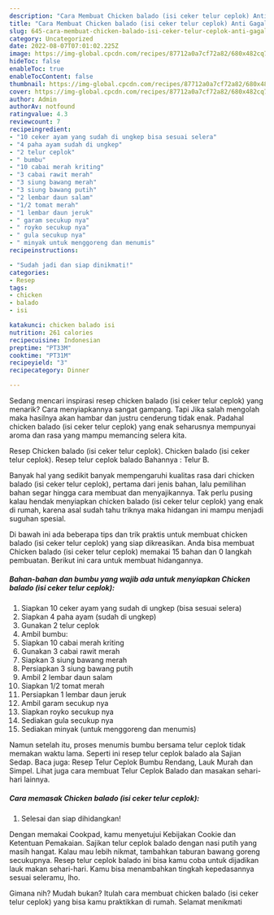```yaml
---
description: "Cara Membuat Chicken balado (isi ceker telur ceplok) Anti Gagal"
title: "Cara Membuat Chicken balado (isi ceker telur ceplok) Anti Gagal"
slug: 645-cara-membuat-chicken-balado-isi-ceker-telur-ceplok-anti-gagal
category: Uncategorized
date: 2022-08-07T07:01:02.225Z
image: https://img-global.cpcdn.com/recipes/87712a0a7cf72a82/680x482cq70/chicken-balado-isi-ceker-telur-ceplok-foto-resep-utama.jpg
hideToc: false
enableToc: true
enableTocContent: false
thumbnail: https://img-global.cpcdn.com/recipes/87712a0a7cf72a82/680x482cq70/chicken-balado-isi-ceker-telur-ceplok-foto-resep-utama.jpg
cover: https://img-global.cpcdn.com/recipes/87712a0a7cf72a82/680x482cq70/chicken-balado-isi-ceker-telur-ceplok-foto-resep-utama.jpg
author: Admin
authorAv: notfound
ratingvalue: 4.3
reviewcount: 7
recipeingredient:
- "10 ceker ayam yang sudah di ungkep bisa sesuai selera"
- "4 paha ayam sudah di ungkep"
- "2 telur ceplok"
- " bumbu"
- "10 cabai merah kriting"
- "3 cabai rawit merah"
- "3 siung bawang merah"
- "3 siung bawang putih"
- "2 lembar daun salam"
- "1/2 tomat merah"
- "1 lembar daun jeruk"
- " garam secukup nya"
- " royko secukup nya"
- " gula secukup nya"
- " minyak untuk menggoreng dan menumis"
recipeinstructions:

- "Sudah jadi dan siap dinikmati!"
categories:
- Resep
tags:
- chicken
- balado
- isi

katakunci: chicken balado isi 
nutrition: 261 calories
recipecuisine: Indonesian
preptime: "PT33M"
cooktime: "PT31M"
recipeyield: "3"
recipecategory: Dinner

---
```



Sedang mencari inspirasi resep chicken balado (isi ceker telur ceplok) yang menarik? Cara menyiapkannya sangat gampang. Tapi Jika salah mengolah maka hasilnya akan hambar dan justru cenderung tidak enak. Padahal chicken balado (isi ceker telur ceplok) yang enak seharusnya mempunyai aroma dan rasa yang mampu memancing selera kita.


Resep Chicken balado (isi ceker telur ceplok). Chicken balado (isi ceker telur ceplok). Resep telur ceplok balado Bahannya : Telur B.

Banyak hal yang sedikit banyak mempengaruhi kualitas rasa dari chicken balado (isi ceker telur ceplok), pertama dari jenis bahan, lalu pemilihan bahan segar hingga cara membuat dan menyajikannya. Tak perlu pusing kalau hendak menyiapkan chicken balado (isi ceker telur ceplok) yang enak di rumah, karena asal sudah tahu triknya maka hidangan ini mampu menjadi suguhan spesial.


Di bawah ini ada beberapa tips dan trik praktis untuk membuat chicken balado (isi ceker telur ceplok) yang siap dikreasikan. Anda bisa membuat Chicken balado (isi ceker telur ceplok) memakai 15 bahan dan 0 langkah pembuatan. Berikut ini cara untuk membuat hidangannya.

<!--inarticleads1-->

##### Bahan-bahan dan bumbu yang wajib ada untuk menyiapkan Chicken balado (isi ceker telur ceplok):

1. Siapkan 10 ceker ayam yang sudah di ungkep (bisa sesuai selera)
1. Siapkan 4 paha ayam (sudah di ungkep)
1. Gunakan 2 telur ceplok
1. Ambil  bumbu:
1. Siapkan 10 cabai merah kriting
1. Gunakan 3 cabai rawit merah
1. Siapkan 3 siung bawang merah
1. Persiapkan 3 siung bawang putih
1. Ambil 2 lembar daun salam
1. Siapkan 1/2 tomat merah
1. Persiapkan 1 lembar daun jeruk
1. Ambil  garam secukup nya
1. Siapkan  royko secukup nya
1. Sediakan  gula secukup nya
1. Sediakan  minyak (untuk menggoreng dan menumis)


Namun setelah itu, proses menumis bumbu bersama telur ceplok tidak memakan waktu lama. Seperti ini resep telur ceplok balado ala Sajian Sedap. Baca juga: Resep Telur Ceplok Bumbu Rendang, Lauk Murah dan Simpel. Lihat juga cara membuat Telur Ceplok Balado dan masakan sehari-hari lainnya. 

<!--inarticleads2-->

##### Cara memasak Chicken balado (isi ceker telur ceplok):


1. Selesai dan siap dihidangkan!

Dengan memakai Cookpad, kamu menyetujui Kebijakan Cookie dan Ketentuan Pemakaian. Sajikan telur ceplok balado dengan nasi putih yang masih hangat. Kalau mau lebih nikmat, tambahkan taburan bawang goreng secukupnya. Resep telur ceplok balado ini bisa kamu coba untuk dijadikan lauk makan sehari-hari. Kamu bisa menambahkan tingkah kepedasannya sesuai seleramu, lho. 

Gimana nih? Mudah bukan? Itulah cara membuat chicken balado (isi ceker telur ceplok) yang bisa kamu praktikkan di rumah. Selamat menikmati
